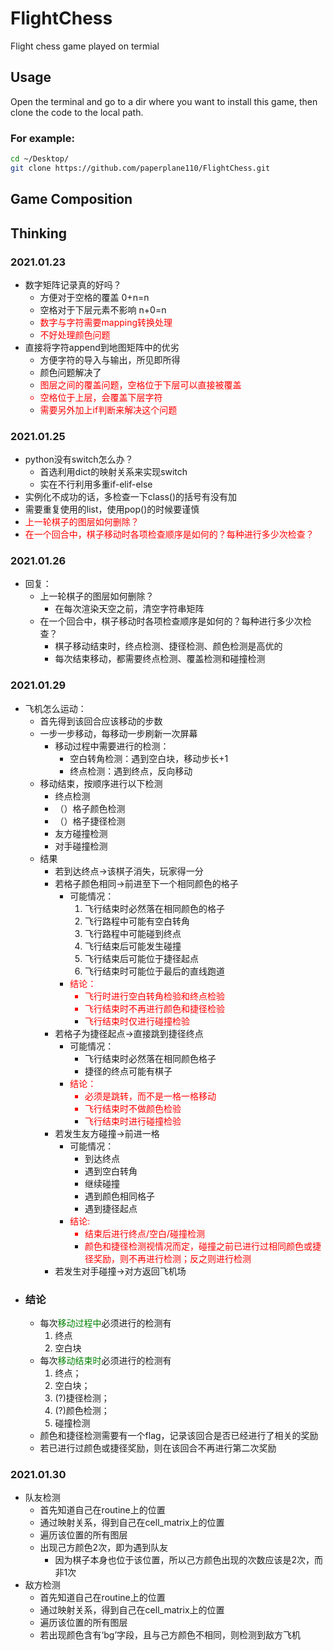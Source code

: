 <!--
 * @Description: ReadME
 * @version: 
 * @Author: TianyuYuan
 * @Date: 2021-01-23 13:25:37
 * @LastEditors: TianyuYuan
 * @LastEditTime: 2021-01-30 10:34:26
-->
# FlightChess
Flight chess game played on termial
## Usage
Open the terminal and go to a dir where you want to install this game, then clone the code to the local path.
### For example:
```bash
cd ~/Desktop/
git clone https://github.com/paperplane110/FlightChess.git
```
## Game Composition



## Thinking
### 2021.01.23
+ 数字矩阵记录真的好吗？
    + 方便对于空格的覆盖 0+n=n
    + 空格对于下层元素不影响 n+0=n
    + <font color=red>数字与字符需要mapping转换处理
    + 不好处理颜色问题</font>
+ 直接将字符append到地图矩阵中的优劣
    + 方便字符的导入与输出，所见即所得
    + 颜色问题解决了
    + <font color=red>图层之间的覆盖问题，空格位于下层可以直接被覆盖
    + 空格位于上层，会覆盖下层字符
    + 需要另外加上if判断来解决这个问题</font>
### 2021.01.25
+ python没有switch怎么办？
    + 首选利用dict的映射关系来实现switch
    + 实在不行利用多重if-elif-else
+ 实例化不成功的话，多检查一下class()的括号有没有加
+ 需要重复使用的list，使用pop()的时候要谨慎
+ <font color=red>上一轮棋子的图层如何删除？
+ 在一个回合中，棋子移动时各项检查顺序是如何的？每种进行多少次检查？</font>
### 2021.01.26
+ 回复：
    + 上一轮棋子的图层如何删除？
        + 在每次渲染天空之前，清空字符串矩阵
    + 在一个回合中，棋子移动时各项检查顺序是如何的？每种进行多少次检查？
        + 棋子移动结束时，终点检测、捷径检测、颜色检测是高优的
        + 每次结束移动，都需要终点检测、覆盖检测和碰撞检测
### 2021.01.29
+ 飞机怎么运动：
  + 首先得到该回合应该移动的步数
  + 一步一步移动，每移动一步刷新一次屏幕
    + 移动过程中需要进行的检测：
      + 空白转角检测：遇到空白块，移动步长+1
      + 终点检测：遇到终点，反向移动
  + 移动结束，按顺序进行以下检测
    + 终点检测
    + （）格子颜色检测
    + （）格子捷径检测
    + 友方碰撞检测
    + 对手碰撞检测
  + 结果
    + 若到达终点->该棋子消失，玩家得一分
    + 若格子颜色相同->前进至下一个相同颜色的格子
      + 可能情况：
        1. 飞行结束时必然落在相同颜色的格子
        2. 飞行路程中可能有空白转角
        3. 飞行路程中可能碰到终点
        4. 飞行结束后可能发生碰撞
        5. 飞行结束后可能位于捷径起点
        6. 飞行结束时可能位于最后的直线跑道
      + <font color=red>结论：
        + 飞行时进行空白转角检验和终点检验
        + 飞行结束时不再进行颜色和捷径检验
        + 飞行结束时仅进行碰撞检验</font>
    + 若格子为捷径起点->直接跳到捷径终点
      + 可能情况：
        + 飞行结束时必然落在相同颜色格子
        + 捷径的终点可能有棋子
      + <font color=red>结论：
        + 必须是跳转，而不是一格一格移动
        + 飞行结束时不做颜色检验
        + 飞行结束时进行碰撞检验</font>
    + 若发生友方碰撞->前进一格
      + 可能情况：
        + 到达终点
        + 遇到空白转角
        + 继续碰撞
        + 遇到颜色相同格子
        + 遇到捷径起点
      + <font color=red>结论:
        + 结束后进行终点/空白/碰撞检测
        + 颜色和捷径检测视情况而定，碰撞之前已进行过相同颜色或捷径奖励，则不再进行检测；反之则进行检测</font>
    + 若发生对手碰撞->对方返回飞机场
+ ### 结论
  + 每次<font color=green>移动过程中</font>必须进行的检测有
    1. 终点
    2. 空白块
  + 每次<font color=green>移动结束时</font>必须进行的检测有
    1. 终点；
    2. 空白块；
    3. (?)捷径检测；
    4. (?)颜色检测；
    5. 碰撞检测
  + 颜色和捷径检测需要有一个flag，记录该回合是否已经进行了相关的奖励
  + 若已进行过颜色或捷径奖励，则在该回合不再进行第二次奖励

### 2021.01.30
+ 队友检测
  + 首先知道自己在routine上的位置
  + 通过映射关系，得到自己在cell_matrix上的位置
  + 遍历该位置的所有图层
  + 出现己方颜色2次，即为遇到队友
    + 因为棋子本身也位于该位置，所以己方颜色出现的次数应该是2次，而非1次
+ 敌方检测
  + 首先知道自己在routine上的位置
  + 通过映射关系，得到自己在cell_matrix上的位置
  + 遍历该位置的所有图层
  + 若出现颜色含有‘bg’字段，且与己方颜色不相同，则检测到敌方飞机
